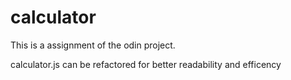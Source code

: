 # calculator

This is a assignment of the odin project.

calculator.js can be refactored for better readability and efficency
